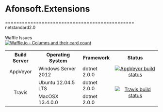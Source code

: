 # Afonsoft.Extensions
==============================================
<br/>
netstandard2.0
<br/>
<br/>
Waffle Issues<br/> [![Waffle.io - Columns and their card count](https://badge.waffle.io/afonsoft/Afonsoft.Extensions.svg?columns=all)](https://waffle.io/afonsoft/Afonsoft.Extensions)
<br/>
<table>
  <tr>
    <th style="text-align:center">Build Server</th>
    <th>Operating System</th>
    <th>Framework</th>
    <th style="text-align:center">Status</th>
  </tr>
  <tr>
    <td style="text-align:center">AppVeyor</td>
    <td>Windows Server 2012</td>
    <td>dotnet 2.0.0</td>
    <td style="text-align:center">
	<a href="https://ci.appveyor.com/project/afonsoft/Afonsoft.Extensions" target="_blank"><img src="https://travis-ci.org/afonsoft/Afonsoft.Extensions.svg?branch=master" alt="AppVeyor build status" /></a>
	</td>
  </tr>
  <tr>
    <td style="text-align:center" rowspan="2">Travis</td>
    <td>Ubuntu 12.04.5 LTS</td>
    <td>dotnet 2.0.0</td>
    <td style="text-align:center" rowspan="2">
    <a href="https://travis-ci.org/afonsoft/Afonsoft.Extensions" target="_blank"><img src="https://travis-ci.org/afonsoft/Afonsoft.Extensions.svg?branch=master" alt="Travis build status" /></a></td>
  </tr>
  <tr>
    <td>MacOSX 13.4.0.0</td>
    <td>dotnet 2.0.0</td>
  </tr>
</table>
<br/>
